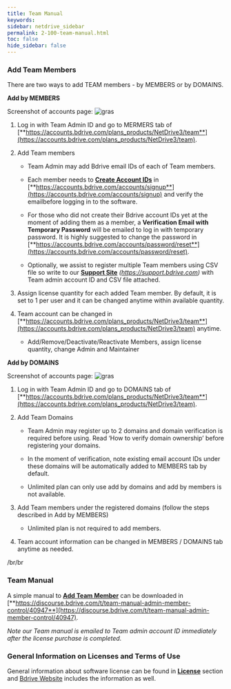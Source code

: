 ```yaml
---
title: Team Manual
keywords:
sidebar: netdrive_sidebar
permalink: 2-100-team-manual.html
toc: false
hide_sidebar: false
---
```


### **Add Team Members**

There are two ways to add TEAM members - by MEMBERS or by DOMAINS. 

**Add by MEMBERS**

<p>Screenshot of accounts page: <img src="img/by_members.jpg" alt="gras" /></p>

1. Log in with Team Admin ID and go to MERMERS tab of [**https://accounts.bdrive.com/plans_products/NetDrive3/team**](https://accounts.bdrive.com/plans_products/NetDrive3/team).

2. Add Team members 

   * Team Admin may add Bdrive email IDs of each of Team members.

   *	Each member needs to [**Create Account IDs**](#wiki-toc-create-account-id) in [**https://accounts.bdrive.com/accounts/signup**](https://accounts.bdrive.com/accounts/signup) and verify the emailbefore logging in to the software.

   *	For those who did not create their Bdrive account IDs yet at the moment of adding them as a member, a **Verification Email with Temporary Password** will be emailed to log in with temporary password.  It is highly suggested to change the password in [**https://accounts.bdrive.com/accounts/password/reset**](https://accounts.bdrive.com/accounts/password/reset).

   *	Optionally, we assist to register multiple Team members using CSV file so write to our [**Support Site**](#wiki-toc-support-site) _(https://support.bdrive.com)_ with Team admin account ID and CSV file attached.

3. Assign license quantity for each added Team member.  By default, it is set to 1 per user and it can be changed anytime within available quantity. 

4. Team account can be changed in [**https://accounts.bdrive.com/plans_products/NetDrive3/team**](https://accounts.bdrive.com/plans_products/NetDrive3/team) anytime.

   *	Add/Remove/Deactivate/Reactivate Members, assign license quantity, change Admin and Maintainer


**Add by DOMAINS**

<p>Screenshot of accounts page: <img src="img/by_domains.jpg" alt="gras" /></p>

1. Log in with Team Admin ID and go to DOMAINS tab of [**https://accounts.bdrive.com/plans_products/NetDrive3/team**](https://accounts.bdrive.com/plans_products/NetDrive3/team).

2. Add Team Domains

   * Team Admin may register up to 2 domains and domain verification is required before using.  Read ‘How to verify domain ownership’ before registering your domains.
   
   * In the moment of verification, note existing email account IDs under these domains will be automatically added to MEMBERS tab by default.
   
   * Unlimited plan can only use add by domains and add by members is not available.

3. Add Team members under the registered domains (follow the steps described in Add by MEMBERS)

   *	Unlimited plan is not required to add members.

4. Team account information can be changed in MEMBERS / DOMAINS tab anytime as needed.



/br/br




### **Team Manual**

A simple manual to [**Add Team Member**](#wiki-toc-add-team-member) can be downloaded in [**https://discourse.bdrive.com/t/team-manual-admin-member-control/40947**](https://discourse.bdrive.com/t/team-manual-admin-member-control/40947).

_Note our Team manual is emailed to Team admin account ID immediately after the license purchase is completed._



### **General Information on Licenses and Terms of Use**

General information about software license can be found in [**License**](#wiki-toc-license) section and [Bdrive Website](https://www.bdrive.com) includes the information as well.
